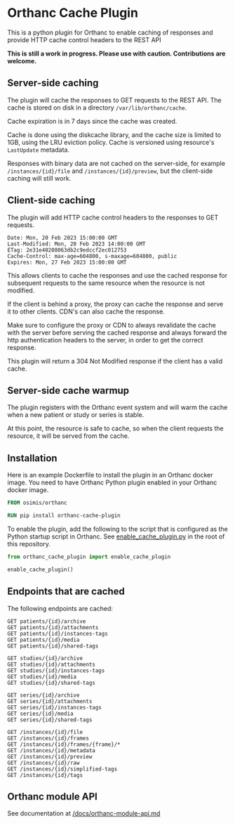 Orthanc Cache Plugin
====================

This is a python plugin for Orthanc to enable caching of responses and provide 
HTTP cache control headers to the REST API

**This is still a work in progress. Please use with caution. Contributions are welcome.**

## Server-side caching

The plugin will cache the responses to GET requests to the REST API. The cache 
is stored on disk in a directory `/var/lib/orthanc/cache`. 

Cache expiration is in 7 days since the cache was created.

Cache is done using the diskcache library, and the cache size is limited to 1GB,
using the LRU eviction policy. Cache is versioned using resource's `LastUpdate`
metadata.

Responses with binary data are not cached on the server-side, for example
`/instances/{id}/file` and `/instances/{id}/preview`, but the client-side
caching will still work.

## Client-side caching

The plugin will add HTTP cache control headers to the responses to GET requests.

```
Date: Mon, 20 Feb 2023 15:00:00 GMT
Last-Modified: Mon, 20 Feb 2023 14:00:00 GMT
ETag: 2e31e40208063db2c9edccf2ec012753
Cache-Control: max-age=604800, s-maxage=604800, public
Expires: Mon, 27 Feb 2023 15:00:00 GMT    
```

This allows clients to cache the responses and use the cached response for
subsequent requests to the same resource when the resource is not modified.

If the client is behind a proxy, the proxy can cache the response and serve it to other
clients. CDN's can also cache the response.

Make sure to configure the proxy or CDN to always revalidate the cache with the server
before serving the cached response and always forward the http authentication headers
to the server, in order to get the correct response.

This plugin will return a 304 Not Modified response if the client has a valid cache.

## Server-side cache warmup

The plugin registers with the Orthanc event system and will warm the cache
when a new patient or study or series is stable.

At this point, the resource is safe to cache, so when the client requests the
resource, it will be served from the cache.

## Installation

Here is an example Dockerfile to install the plugin in an Orthanc docker image.
You need to have Orthanc Python plugin enabled in your Orthanc docker image.

```Dockerfile
FROM osimis/orthanc

RUN pip install orthanc-cache-plugin
```

To enable the plugin, add the following to the script that is configured as the
Python startup script in Orthanc. See [enable_cache_plugin.py](https://github.com/holabene/orthanc-cache-plugin/blob/master/enable_cache_plugin.py) in the root of this repository.

```python
from orthanc_cache_plugin import enable_cache_plugin

enable_cache_plugin()
```

## Endpoints that are cached

The following endpoints are cached:

```
GET patients/{id}/archive
GET patients/{id}/attachments
GET patients/{id}/instances-tags
GET patients/{id}/media
GET patients/{id}/shared-tags

GET studies/{id}/archive
GET studies/{id}/attachments
GET studies/{id}/instances-tags
GET studies/{id}/media
GET studies/{id}/shared-tags

GET series/{id}/archive
GET series/{id}/attachments
GET series/{id}/instances-tags
GET series/{id}/media
GET series/{id}/shared-tags

GET /instances/{id}/file
GET /instances/{id}/frames
GET /instances/{id}/frames/{frame}/*
GET /instances/{id}/metadata
GET /instances/{id}/preview
GET /instances/{id}/raw
GET /instances/{id}/simplified-tags
GET /instances/{id}/tags
```

## Orthanc module API

See documentation at [/docs/orthanc-module-api.md](https://github.com/holabene/orthanc-cache-plugin/blob/master/docs/orthanc-module-api.md)
